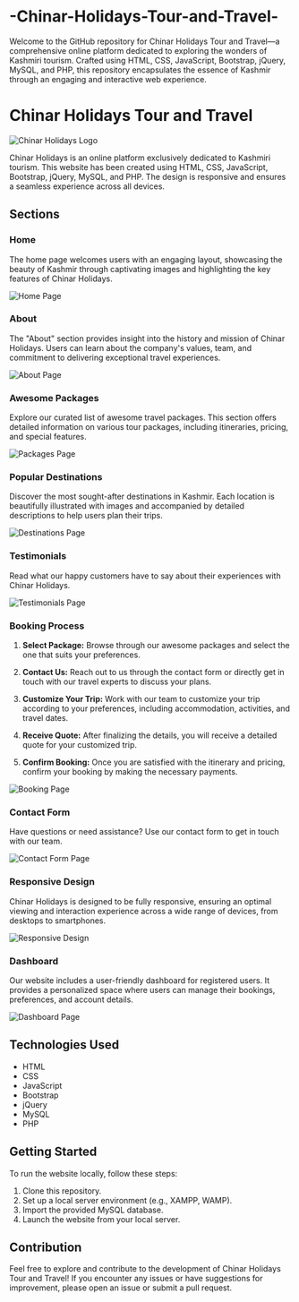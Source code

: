 # -Chinar-Holidays-Tour-and-Travel-
Welcome to the GitHub repository for Chinar Holidays Tour and Travel—a comprehensive online platform dedicated to exploring the wonders of Kashmiri tourism. Crafted using HTML, CSS, JavaScript, Bootstrap, jQuery, MySQL, and PHP, this repository encapsulates the essence of Kashmir through an engaging and interactive web experience.


# Chinar Holidays Tour and Travel

![Chinar Holidays Logo](https://github.com/suhaill-ashraf/-Chinar-Holidays-Tour-and-Travel-/blob/main/img/chinar.jpg)

Chinar Holidays is an online platform exclusively dedicated to Kashmiri tourism. This website has been created using HTML, CSS, JavaScript, Bootstrap, jQuery, MySQL, and PHP. The design is responsive and ensures a seamless experience across all devices.

## Sections

### Home

The home page welcomes users with an engaging layout, showcasing the beauty of Kashmir through captivating images and highlighting the key features of Chinar Holidays.

![Home Page](/path/to/home.png)

### About

The "About" section provides insight into the history and mission of Chinar Holidays. Users can learn about the company's values, team, and commitment to delivering exceptional travel experiences.

![About Page](https://github.com/suhaill-ashraf/-Chinar-Holidays-Tour-and-Travel-/blob/main/website%20images/about.png)

### Awesome Packages

Explore our curated list of awesome travel packages. This section offers detailed information on various tour packages, including itineraries, pricing, and special features.

![Packages Page](https://github.com/suhaill-ashraf/-Chinar-Holidays-Tour-and-Travel-/blob/main/website%20images/awsome.png)

### Popular Destinations

Discover the most sought-after destinations in Kashmir. Each location is beautifully illustrated with images and accompanied by detailed descriptions to help users plan their trips.

![Destinations Page](https://github.com/suhaill-ashraf/-Chinar-Holidays-Tour-and-Travel-/blob/main/website%20images/popular.png)


### Testimonials

Read what our happy customers have to say about their experiences with Chinar Holidays.

![Testimonials Page](https://github.com/suhaill-ashraf/-Chinar-Holidays-Tour-and-Travel-/blob/main/website%20images/test.png)

### Booking Process

1. **Select Package:** Browse through our awesome packages and select the one that suits your preferences.

2. **Contact Us:** Reach out to us through the contact form or directly get in touch with our travel experts to discuss your plans.

3. **Customize Your Trip:** Work with our team to customize your trip according to your preferences, including accommodation, activities, and travel dates.

4. **Receive Quote:** After finalizing the details, you will receive a detailed quote for your customized trip.

5. **Confirm Booking:** Once you are satisfied with the itinerary and pricing, confirm your booking by making the necessary payments.

![Booking Page](https://github.com/suhaill-ashraf/-Chinar-Holidays-Tour-and-Travel-/blob/main/website%20images/booking.png)

### Contact Form

Have questions or need assistance? Use our contact form to get in touch with our team.

![Contact Form Page](https://github.com/suhaill-ashraf/-Chinar-Holidays-Tour-and-Travel-/blob/main/website%20images/form.png
)

### Responsive Design

Chinar Holidays is designed to be fully responsive, ensuring an optimal viewing and interaction experience across a wide range of devices, from desktops to smartphones.

![Responsive Design](https://github.com/suhaill-ashraf/-Chinar-Holidays-Tour-and-Travel-/blob/main/website%20images/responsive.png)

### Dashboard

Our website includes a user-friendly dashboard for registered users. It provides a personalized space where users can manage their bookings, preferences, and account details.

![Dashboard Page](https://github.com/suhaill-ashraf/-Chinar-Holidays-Tour-and-Travel-/blob/main/website%20images/dash.png)

## Technologies Used

- HTML
- CSS
- JavaScript
- Bootstrap
- jQuery
- MySQL
- PHP

## Getting Started

To run the website locally, follow these steps:

1. Clone this repository.
2. Set up a local server environment (e.g., XAMPP, WAMP).
3. Import the provided MySQL database.
4. Launch the website from your local server.

## Contribution

Feel free to explore and contribute to the development of Chinar Holidays Tour and Travel! If you encounter any issues or have suggestions for improvement, please open an issue or submit a pull request.

